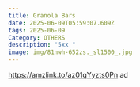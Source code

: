```yaml
---
title: Granola Bars
date: 2025-06-09T05:59:07.609Z
tags: 2025-06-09
Category: OTHERS
description: "5xx "
image: img/81nwh-652zs._sl1500_.jpg
---
```

https://amzlink.to/az01qYyzts0Pn ad